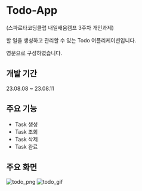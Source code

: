 # Todo-App
(스파르타코딩클럽 내일배움캠프 3주차 개인과제)

할 일을 생성하고 관리할 수 있는 Todo 어플리케이션입니다.

영문으로 구성하였습니다.





## 개발 기간
23.08.08 ~ 23.08.11 



## 주요 기능
- Task 생성
- Task 조회
- Task 삭제
- Task 완료



## 주요 화면

![todo_png](https://github.com/real-future/memo-app/assets/85066307/ee63a2ab-a2c6-4d30-8e5e-4a98b4107c30)
![todo_gif](https://github.com/real-future/memo-app/assets/85066307/5ccf7cf8-ab41-4043-8fb3-c4c685904119)


